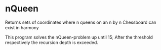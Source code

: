 # nQueen
Returns sets of coordinates where n queens on an n by n Chessboard can exist in harmony

This program solves the nQueen-problem up until 15; After the threshold respectively the recursion depth is exceeded.
